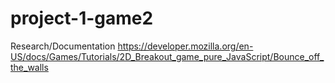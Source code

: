 # project-1-game2


Research/Documentation
https://developer.mozilla.org/en-US/docs/Games/Tutorials/2D_Breakout_game_pure_JavaScript/Bounce_off_the_walls
